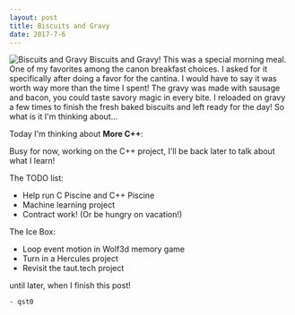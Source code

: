 ```yaml
---
layout: post
title: Biscuits and Gravy
date: 2017-7-6
---
```

![Biscuits and Gravy](http://cerealize.me/images/2017-7-6.jpg)
Biscuits and Gravy! This was a special morning meal.
One of my favorites among the canon breakfast choices.
I asked for it specifically after doing a favor for the cantina.
I would have to say it was worth way more than the time I spent!
The gravy was made with sausage and bacon, you could taste
savory magic in every bite. I reloaded on gravy a few times to
finish the fresh baked biscuits and left ready for the day!
So what is it I'm thinking about...

Today I'm thinking about **More C++**:

Busy for now, working on the C++ project, I'll be back later to talk about what I learn!

The TODO list:
* Help run C Piscine and C++ Piscine
* Machine learning project
* Contract work! (Or be hungry on vacation!)

The Ice Box:
* Loop event motion in Wolf3d memory game
* Turn in a Hercules project
* Revisit the taut.tech project

until later, when I finish this post!

`- qst0`
